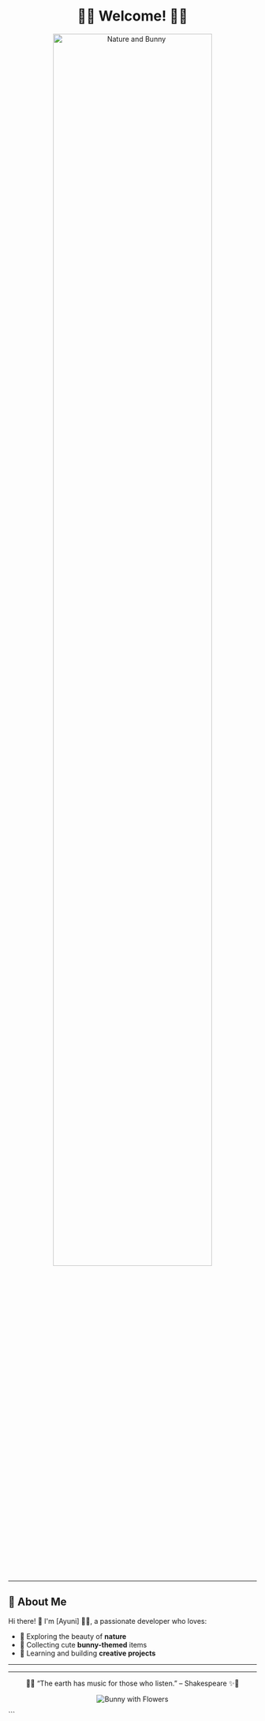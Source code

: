 <!-- Halaman Profil GitHub -->
<h1 align="center">🌿🐇 Welcome! 🐇🌿</h1>

<p align="center">
  <img src="https://source.unsplash.com/800x400/?nature,bunny" alt="Nature and Bunny" width="80%" />
</p>

---

## 🌼 About Me

Hi there! 🌟 I'm [Ayuni] 👩‍💻, a passionate developer who loves:
- 🍃 Exploring the beauty of **nature**
- 🐰 Collecting cute **bunny-themed** items
- 🌟 Learning and building **creative projects**

---
---

<p align="center">
  🌿✨ “The earth has music for those who listen.” – Shakespeare ✨🌿
</p>
<p align="center">
  <img src="https://source.unsplash.com/400x200/?rabbit,flowers" alt="Bunny with Flowers" />
</p>
```

